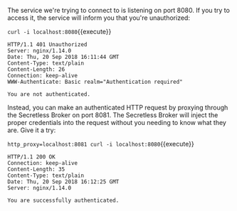 The service we're trying to connect to is listening on port 8080. If you try to access it, the service will inform you that you're unauthorized:

`curl -i localhost:8080`{{execute}}

```
HTTP/1.1 401 Unauthorized
Server: nginx/1.14.0
Date: Thu, 20 Sep 2018 16:11:44 GMT
Content-Type: text/plain
Content-Length: 26
Connection: keep-alive
WWW-Authenticate: Basic realm="Authentication required"

You are not authenticated.
```

Instead, you can make an authenticated HTTP request by proxying through the Secretless Broker on port 8081. The Secretless Broker will inject the proper credentials into the request without you needing to know what they are. Give it a try:

`http_proxy=localhost:8081 curl -i localhost:8080`{{execute}}


```
HTTP/1.1 200 OK
Connection: keep-alive
Content-Length: 35
Content-Type: text/plain
Date: Thu, 20 Sep 2018 16:12:25 GMT
Server: nginx/1.14.0

You are successfully authenticated.
```

